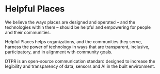 # Helpful Places

We believe the ways places are designed and operated – and the technologies within them – should be helpful and empowering for people and their communities.

Helpful Places helps organizations, and the communities they serve, harness the power of technology in ways that are transparent, inclusive, participatory, and in alignment with community goals.

DTPR is an open-source communication standard designed to increase the legibility and transparency of data, sensors and AI in the built environment.
